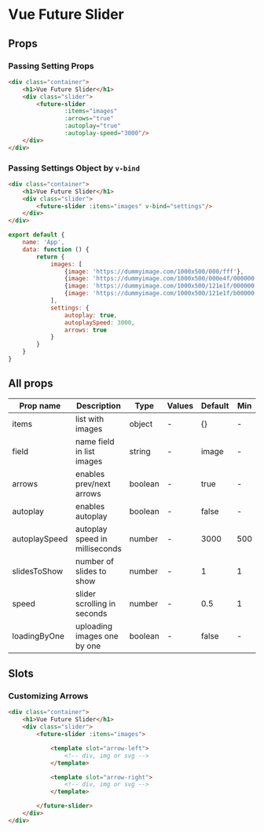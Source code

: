 # Vue Future Slider

## Props

### Passing Setting Props

```html
<div class="container">
    <h1>Vue Future Slider</h1>
    <div class="slider">
        <future-slider
                :items="images"
                :arrows="true"
                :autoplay="true"
                :autoplay-speed="3000"/>
    </div>
</div>
```

### Passing Settings Object by <code>v-bind</code>

```html
<div class="container">
    <h1>Vue Future Slider</h1>
    <div class="slider">
        <future-slider :items="images" v-bind="settings"/>
    </div>
</div>
```

```js
export default {
    name: 'App',
    data: function () {
        return {
            images: [
                {image: 'https://dummyimage.com/1000x500/000/fff'},
                {image: 'https://dummyimage.com/1000x500/000e4f/000000'},
                {image: 'https://dummyimage.com/1000x500/121e1f/000000'},
                {image: 'https://dummyimage.com/1000x500/121e1f/b00000'}
            ],
            settings: {
                autoplay: true,
                autoplaySpeed: 3000,
                arrows: true
            }
        }
    }
}
```

## All props

| Prop name     | Description                    | Type    | Values | Default | Min | Max |
|---------------|--------------------------------|---------|--------|---------|-----|-----|
| items         | list with images               | object  | -      | {}      | -   | -   |
| field         | name field in list images      | string  | -      | image   | -   | -   |
| arrows        | enables prev/next arrows       | boolean | -      | true    | -   | -   |
| autoplay      | enables autoplay               | boolean | -      | false   | -   | -   |
| autoplaySpeed | autoplay speed in milliseconds | number  | -      | 3000    | 500 | -   |
| slidesToShow  | number of slides to show       | number  | -      | 1       | 1   | -   |
| speed         | slider scrolling in seconds    | number  | -      | 0.5     | 1   | -   |
| loadingByOne  | uploading images one by one    | boolean | -      | false   | -   | -   |

## Slots

### Customizing Arrows

```html
<div class="container">
    <h1>Vue Future Slider</h1>
    <div class="slider">
        <future-slider :items="images">

            <template slot="arrow-left">
                <!-- div, img or svg -->
            </template>

            <template slot="arrow-right">
                <!-- div, img or svg -->
            </template>

        </future-slider>
    </div>
</div>
```



